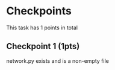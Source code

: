 # Checkpoints

This task has 1 points in total

## Checkpoint 1 (1pts)
network.py exists and is a non-empty file
